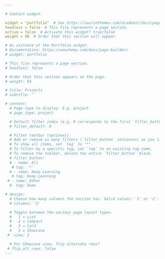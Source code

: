 ```yaml
---

# Contact widget.

widget = "portfolio"  # See https://sourcethemes.com/academic/docs/page-builder/
headless = false  # This file represents a page section.
active = false  # Activate this widget? true/false
weight = 90  # Order that this section will appear.

# An instance of the Portfolio widget.
# Documentation: https://wowchemy.com/docs/page-builder/
# widget: portfolio

# This file represents a page section.
# headless: false

# Order that this section appears on the page.
# weight: 65

# title: Projects
# subtitle: ''

# content:
  # Page type to display. E.g. project.
  # page_type: project

  # Default filter index (e.g. 0 corresponds to the first `filter_button` instance below).
  # filter_default: 0

  # Filter toolbar (optional).
  # Add or remove as many filters (`filter_button` instances) as you like.
  # To show all items, set `tag` to "*".
  # To filter by a specific tag, set `tag` to an existing tag name.
  # To remove the toolbar, delete the entire `filter_button` block.
  # filter_button:
  # - name: All
   # tag: '*'
  # - name: Deep Learning
   # tag: Deep Learning
 # - name: Other
  #  tag: Demo

# design:
  # Choose how many columns the section has. Valid values: '1' or '2'.
  # columns: '2'

  # Toggle between the various page layout types.
  #   1 = List
  #   2 = Compact
  #   3 = Card
  #   5 = Showcase
 #  view: 2

  # For Showcase view, flip alternate rows?
 # flip_alt_rows: false
---
```

